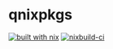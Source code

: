 # qnixpkgs

[![built with nix](https://builtwithnix.org/badge.svg)](https://builtwithnix.org)
[![nixbuild-ci](https://github.com/quyo/qnixpkgs/actions/workflows/nixbuild-ci.yml/badge.svg)](https://github.com/quyo/qnixpkgs/actions/workflows/nixbuild-ci.yml)
